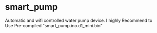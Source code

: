 # smart_pump
Automatic and wifi controlled water pump device. I highly Recommend to Use Pre-compiled "smart_pump.ino.d1_mini.bin"
